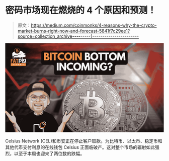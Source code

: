 # 密码市场现在燃烧的 4 个原因和预测！

> 原文：<https://medium.com/coinmonks/4-reasons-why-the-crypto-market-burns-right-now-and-forecast-5841f7c29ee1?source=collection_archive---------1----------------------->

![](img/a419e318b7f20a5ecbeaab61e6c34d85.png)

Celsius Network (CEL)和币安正在停止客户取款。为比特币、以太币、稳定币和其他代币支付利息的在线钱包 Celsius 正面临破产。这对整个市场的辐射如此强烈，以至于本周也迎来了两位数的跌幅。